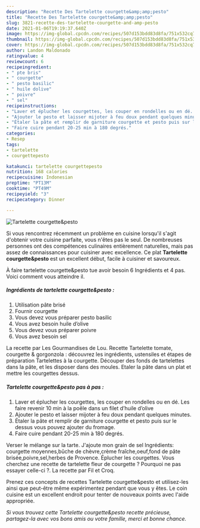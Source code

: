 ```yaml
---
description: "Recette Des Tartelette courgette&amp;amp;pesto"
title: "Recette Des Tartelette courgette&amp;amp;pesto"
slug: 3821-recette-des-tartelette-courgette-and-amp-pesto
date: 2021-01-06T19:19:37.640Z
image: https://img-global.cpcdn.com/recipes/507d153bdd83d8fa/751x532cq70/tartelette-courgettepesto-photo-principale-de-la-recette.jpg
thumbnail: https://img-global.cpcdn.com/recipes/507d153bdd83d8fa/751x532cq70/tartelette-courgettepesto-photo-principale-de-la-recette.jpg
cover: https://img-global.cpcdn.com/recipes/507d153bdd83d8fa/751x532cq70/tartelette-courgettepesto-photo-principale-de-la-recette.jpg
author: Landon Maldonado
ratingvalue: 4
reviewcount: 6
recipeingredient:
- " pte bris"
- " courgette"
- " pesto basilic"
- " huile dolive"
- " poivre"
- " sel"
recipeinstructions:
- "Laver et éplucher les courgettes, les couper en rondelles ou en dé. Les faire revenir 10 min à la poêle dans un filet d’huile d’olive"
- "Ajouter le pesto et laisser mijoter à feu doux pendant quelques minutes."
- "Étaler la pâte et remplir de garniture courgette et pesto puis sur le dessus vous pouvez ajouter du fromage."
- "Faire cuire pendant 20-25 min à 180 degrés."
categories:
- Resep
tags:
- tartelette
- courgettepesto

katakunci: tartelette courgettepesto 
nutrition: 168 calories
recipecuisine: Indonesian
preptime: "PT13M"
cooktime: "PT49M"
recipeyield: "3"
recipecategory: Dinner

---
```



![Tartelette courgette&amp;pesto](https://img-global.cpcdn.com/recipes/507d153bdd83d8fa/751x532cq70/tartelette-courgettepesto-photo-principale-de-la-recette.jpg)

Si vous rencontrez récemment un problème en cuisine lorsqu'il s'agit d'obtenir votre cuisine parfaite, vous n'êtes pas le seul. De nombreuses personnes ont des compétences culinaires entièrement naturelles, mais pas assez de connaissances pour cuisiner avec excellence. Ce plat <strong> Tartelette courgette&amp;pesto </strong> est un excellent début, facile à cuisiner et savoureux.

<!--inarticleads1-->

À faire tartelette courgette&amp;pesto tue avoir besoin 6 Ingrédients et 4 pas. Voici comment vous atteindre il.

##### Ingrédients de tartelette courgette&amp;pesto :

1. Utilisation  pâte brisé
1. Fournir  courgette
1. Vous devez vous préparer  pesto basilic
1. Vous avez besoin  huile d’olive
1. Vous devez vous préparer  poivre
1. Vous avez besoin  sel


La recette par Les Gourmandises de Lou. Recette Tartelette tomate, courgette &amp; gorgonzola : découvrez les ingrédients, ustensiles et étapes de préparation Tartelettes à la courgette. Découper des fonds de tartelettes dans la pâte, et les disposer dans des moules. Etaler la pâte dans un plat et mettre les courgettes dessus. 

<!--inarticleads2-->

##### Tartelette courgette&amp;pesto pas à pas :

1. Laver et éplucher les courgettes, les couper en rondelles ou en dé. Les faire revenir 10 min à la poêle dans un filet d’huile d’olive
1. Ajouter le pesto et laisser mijoter à feu doux pendant quelques minutes.
1. Étaler la pâte et remplir de garniture courgette et pesto puis sur le dessus vous pouvez ajouter du fromage.
1. Faire cuire pendant 20-25 min à 180 degrés.


Verser le mélange sur la tarte. J&#39;ajoute mon grain de sel Ingrédients: courgette moyennes,bûche de chèvre,crème fraîche,oeuf,fond de pâte brisée,poivre,sel,herbes de Provence. Éplucher les courgettes. Vous cherchez une recette de tartelette fleur de courgette ? Pourquoi ne pas essayer celle-ci ?. La recette par Fil et Croq. 

<!--inarticleads1-->

<p>
Prenez ces concepts de recettes Tartelette courgette&amp;pesto et utilisez-les ainsi que peut-être même expérimentez pendant que vous y êtes. Le coin cuisine est un excellent endroit pour tenter de nouveaux points avec l'aide appropriée.
</p>

<p>
<i>Si vous trouvez cette Tartelette courgette&amp;pesto recette précieuse, partagez-la avec vos bons amis ou votre famille, merci et bonne chance.</i>
</p>
